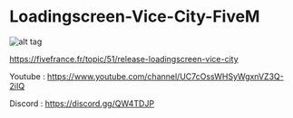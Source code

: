 # Loadingscreen-Vice-City-FiveM
![alt tag](https://img15.hostingpics.net/pics/487570loadingscreenvicecity.png)

https://fivefrance.fr/topic/51/release-loadingscreen-vice-city

Youtube : https://www.youtube.com/channel/UC7cOssWHSyWgxnVZ3Q-2iIQ

Discord : https://discord.gg/QW4TDJP
